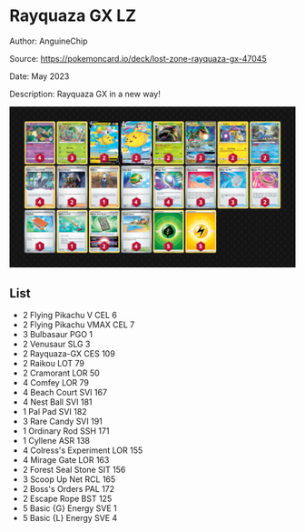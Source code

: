 # Rayquaza GX LZ

Author: AnguineChip

Source: <https://pokemoncard.io/deck/lost-zone-rayquaza-gx-47045>

Date: May 2023

Description: Rayquaza GX in a new way!

![decklist](../../images/SVI/Rayquaza%20GX%20LZ/1-%20Rayquaza%20GX%20LZ.png)

## List

* 2 Flying Pikachu V CEL 6
* 2 Flying Pikachu VMAX CEL 7
* 3 Bulbasaur PGO 1
* 2 Venusaur SLG 3
* 2 Rayquaza-GX CES 109
* 2 Raikou LOT 79
* 2 Cramorant LOR 50
* 4 Comfey LOR 79
* 4 Beach Court SVI 167
* 4 Nest Ball SVI 181
* 1 Pal Pad SVI 182
* 3 Rare Candy SVI 191
* 1 Ordinary Rod SSH 171
* 1 Cyllene ASR 138
* 4 Colress's Experiment LOR 155
* 4 Mirage Gate LOR 163
* 2 Forest Seal Stone SIT 156
* 3 Scoop Up Net RCL 165
* 2 Boss's Orders PAL 172
* 2 Escape Rope BST 125
* 5 Basic {G} Energy SVE 1
* 5 Basic {L} Energy SVE 4
